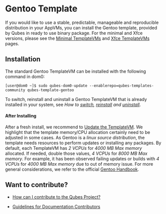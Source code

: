 
# Gentoo Template

If you would like to use a stable, predictable, manageable and reproducible distribution in your AppVMs, you can install the Gentoo template, provided by Qubes in ready to use binary package. For the minimal and Xfce versions, please see the [Minimal TemplateVMs] and [Xfce TemplateVMs] pages.


## Installation

The standard Gentoo TemplateVM can be installed with the following command in dom0:

    [user@dom0 ~]$ sudo qubes-dom0-update --enablerepo=qubes-templates-community qubes-template-gentoo

To switch, reinstall and uninstall a Gentoo TemplateVM that is already installed in your system, see *How to [switch], [reinstall] and [uninstall]*.

#### After Installing

After a fresh install, we recommend to [Update the TemplateVM](https://www.qubes-os.org/doc/software-update-vm/). We highlight that the template memory/CPU allocation certainly need to be adjusted in some cases. As Gentoo is a *linux source distribution*, the template needs resources to perform updates or installing any packages. By default, each TemplateVM has *2 VCPUs* for *4000 MB Max memory* allocated. If needed, double those values, *4 VCPUs* for *8000 MB Max memory*. For example, it has been observed failing updates or builds with *4 VCPUs* for *4000 MB Max memory* due to out of memory issue. For more general considerations, we refer to the official [Gentoo Handbook].

## Want to contribute?

*   [How can I contribute to the Qubes Project?](https://www.qubes-os.org/doc/contributing/)

*   [Guidelines for Documentation Contributors](https://www.qubes-os.org/doc/doc-guidelines/)

[switch]: https://www.qubes-os.org/doc/templates/#switching
[reinstall]: https://www.qubes-os.org/doc/reinstall-template/
[uninstall]: https://www.qubes-os.org/doc/templates/#uninstalling
[Minimal TemplateVMs]: https://www.qubes-os.org/doc/templates/minimal/
[Xfce TemplateVMs]: https://www.qubes-os.org/doc/templates/xfce/
[Gentoo Handbook]: https://wiki.gentoo.org/wiki/Handbook:AMD64